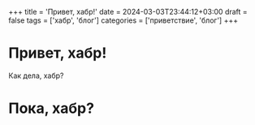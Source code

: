 +++
title = 'Привет, хабр!'
date = 2024-03-03T23:44:12+03:00
draft = false
tags = ['хабр', 'блог']
categories = ['приветствие', 'блог']
+++

# Привет, хабр!

Как дела, хабр?

# Пока, хабр?